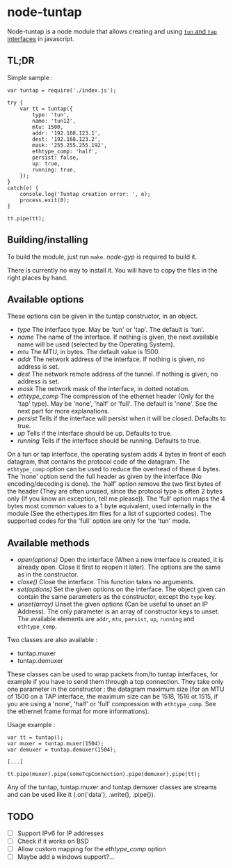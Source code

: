 node-tuntap
===========

Node-tuntap is a node module that allows creating and using [`tun` and `tap`
interfaces](https://en.wikipedia.org/wiki/TUN/TAP) in javascript.

TL;DR
-----

Simple sample :

	var tuntap = require('./index.js');
	
	try {
		var tt = tuntap({
			type: 'tun',
			name: 'tun12',
			mtu: 1500,
			addr: '192.168.123.1',
			dest: '192.168.123.2',
			mask: '255.255.255.192',
			ethtype_comp: 'half',
			persist: false,
			up: true,
			running: true,
		});
	}
	catch(e) {
		console.log('Tuntap creation error: ', e);
		process.exit(0);
	}
	
	tt.pipe(tt);

Building/installing
-------------------

To build the module, just run `make`. *node-gyp* is required to build it.

There is currently no way to install it. You will have to copy the files in 
the right places by hand.

Available options
-----------------

These options can be given in the tuntap constructor, in an object.

* *type* The interface type. May be 'tun' or 'tap'. The default is 'tun'.
* *name* The name of the interface. If nothing is given, the next available
  name will be used (selected by the Operating System).
* *mtu* The MTU, in bytes. The default value is 1500.
* *addr* The network address of the interface. If nothing is given, no address
  is set.
* *dest* The network remote address of the tunnel. If nothing is given, no
  address is set.
* *mask* The network mask of the interface, in dotted notation.
* *ethtype_comp* The compression of the ethernet header (Only for the 'tap'
  type). May be 'none', 'half' or 'full'. The default is 'none'. See the 
  next part for more explanations.
* *persist* Tells if the interface will persist when it will be closed.
  Defaults to true.
* *up* Tells if the interface should be up. Defaults to true.
* *running* Tells if the interface should be running. Defaults to true.

On a tun or tap interface, the operating system adds 4 bytes in front of 
each datagram, that contains the protocol code of the datagram. The 
`ethtype_comp` option can be used to reduce the overhead of these 4 bytes. 
The 'none' option send the full header as given by the interface (No 
encoding/decoding is done). the 'half' option remove the two first bytes of 
the header (They are often unused, since the protocol type is often 2 bytes 
only (If you know an exception, tell me please)). The 'full' option maps the 
4 bytes most common values to a 1 byte equivalent, used internally in the 
module (See the ethertypes.itm files for a list of supported codes). The 
supported codes for the 'full' option are only for the 'tun' mode.

Available methods
-----------------

* *open(options)* Open the interface (When a new interface is created, it is 
  already open. Close it first to reopen it later). The options are the same 
  as in the constructor.
* *close()* Close the interface. This function takes no arguments.
* *set(options)* Set the given options on the interface. The object given can
  contain the same parameters as the constructor, except the `type` key.
* *unset(array)* Unset the given options (Can be useful to unset an IP
  Address). The only parameter is an array of constructor keys to unset. The 
  available elements are `addr`, `mtu`, `persist`, `up`, `running` and 
  `ethtype_comp`.

Two classes are also available : 

* tuntap.muxer
* tuntap.demuxer

These classes can be used to wrap packets from/to tuntap interfaces, for 
example if you have to send them through a tcp connection. They take only 
one parameter in the constructor : the datagram maximum size (for an MTU of 
1500 on a TAP interface, the maximum size can be 1518, 1516 ot 1515, if you 
are using a 'none', 'half' or 'full' compression with `ethtype_comp`. See 
the ethernet frame format for more informations).

Usage example :

	var tt = tuntap();
	var muxer = tuntap.muxer(1504);
	var demuxer = tuntap.demuxer(1504);
	
	[...]
	
	tt.pipe(muxer).pipe(someTcpConnection).pipe(demuxer).pipe(tt);

Any of the tuntap, tuntap.muxer and tuntap.demuxer classes are streams and 
can be used like it (.on('data'), .write(), .pipe()).

TODO
----

* [ ] Support IPv6 for IP addresses
* [ ] Check if it works on BSD
* [ ] Allow custom mapping for the *ethtype_comp* option
* [ ] Maybe add a windows support?...
